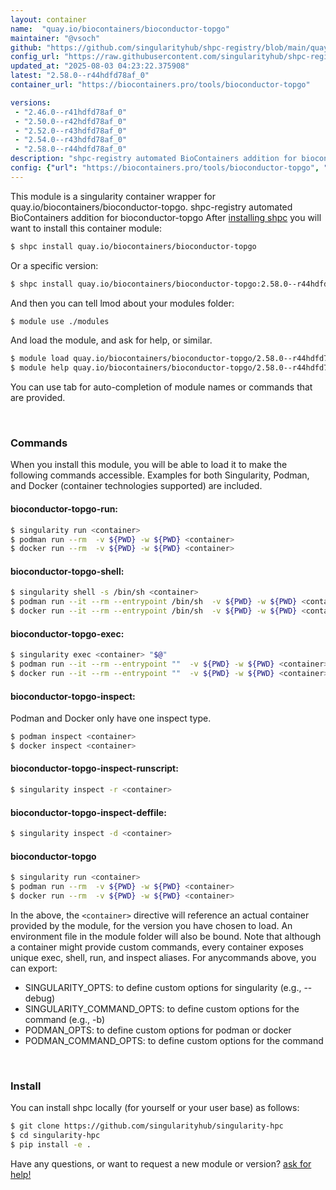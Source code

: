 ```yaml
---
layout: container
name:  "quay.io/biocontainers/bioconductor-topgo"
maintainer: "@vsoch"
github: "https://github.com/singularityhub/shpc-registry/blob/main/quay.io/biocontainers/bioconductor-topgo/container.yaml"
config_url: "https://raw.githubusercontent.com/singularityhub/shpc-registry/main/quay.io/biocontainers/bioconductor-topgo/container.yaml"
updated_at: "2025-08-03 04:23:22.375908"
latest: "2.58.0--r44hdfd78af_0"
container_url: "https://biocontainers.pro/tools/bioconductor-topgo"

versions:
 - "2.46.0--r41hdfd78af_0"
 - "2.50.0--r42hdfd78af_0"
 - "2.52.0--r43hdfd78af_0"
 - "2.54.0--r43hdfd78af_0"
 - "2.58.0--r44hdfd78af_0"
description: "shpc-registry automated BioContainers addition for bioconductor-topgo"
config: {"url": "https://biocontainers.pro/tools/bioconductor-topgo", "maintainer": "@vsoch", "description": "shpc-registry automated BioContainers addition for bioconductor-topgo", "latest": {"2.58.0--r44hdfd78af_0": "sha256:c91968b2f290ff7f0c0d2435afe5665b21764679a7e1bda98a2ff5d3d8bdbdc2"}, "tags": {"2.46.0--r41hdfd78af_0": "sha256:1c706236f1c80add883366c6ec0892170db69fc5c3287f90263e3907307aeefa", "2.50.0--r42hdfd78af_0": "sha256:73f89cbd6ac93317a6d7b097903843ea0fae654d22a75f3a1ba69c2075bac694", "2.52.0--r43hdfd78af_0": "sha256:b6990cf8e140832b0017bcb05f48dc17b48ff06f1f006a5cdbf7dcd3614352e6", "2.54.0--r43hdfd78af_0": "sha256:72fca61fa4888b4e71d254e50274a8bd0dae2bce026a450ace5d897d5876f530", "2.58.0--r44hdfd78af_0": "sha256:c91968b2f290ff7f0c0d2435afe5665b21764679a7e1bda98a2ff5d3d8bdbdc2"}, "docker": "quay.io/biocontainers/bioconductor-topgo"}
---
```


This module is a singularity container wrapper for quay.io/biocontainers/bioconductor-topgo.
shpc-registry automated BioContainers addition for bioconductor-topgo
After [installing shpc](#install) you will want to install this container module:


```bash
$ shpc install quay.io/biocontainers/bioconductor-topgo
```

Or a specific version:

```bash
$ shpc install quay.io/biocontainers/bioconductor-topgo:2.58.0--r44hdfd78af_0
```

And then you can tell lmod about your modules folder:

```bash
$ module use ./modules
```

And load the module, and ask for help, or similar.

```bash
$ module load quay.io/biocontainers/bioconductor-topgo/2.58.0--r44hdfd78af_0
$ module help quay.io/biocontainers/bioconductor-topgo/2.58.0--r44hdfd78af_0
```

You can use tab for auto-completion of module names or commands that are provided.

<br>

### Commands

When you install this module, you will be able to load it to make the following commands accessible.
Examples for both Singularity, Podman, and Docker (container technologies supported) are included.

#### bioconductor-topgo-run:

```bash
$ singularity run <container>
$ podman run --rm  -v ${PWD} -w ${PWD} <container>
$ docker run --rm  -v ${PWD} -w ${PWD} <container>
```

#### bioconductor-topgo-shell:

```bash
$ singularity shell -s /bin/sh <container>
$ podman run --it --rm --entrypoint /bin/sh  -v ${PWD} -w ${PWD} <container>
$ docker run --it --rm --entrypoint /bin/sh  -v ${PWD} -w ${PWD} <container>
```

#### bioconductor-topgo-exec:

```bash
$ singularity exec <container> "$@"
$ podman run --it --rm --entrypoint ""  -v ${PWD} -w ${PWD} <container> "$@"
$ docker run --it --rm --entrypoint ""  -v ${PWD} -w ${PWD} <container> "$@"
```

#### bioconductor-topgo-inspect:

Podman and Docker only have one inspect type.

```bash
$ podman inspect <container>
$ docker inspect <container>
```

#### bioconductor-topgo-inspect-runscript:

```bash
$ singularity inspect -r <container>
```

#### bioconductor-topgo-inspect-deffile:

```bash
$ singularity inspect -d <container>
```



#### bioconductor-topgo

```bash
$ singularity run <container>
$ podman run --rm  -v ${PWD} -w ${PWD} <container>
$ docker run --rm  -v ${PWD} -w ${PWD} <container>
```


In the above, the `<container>` directive will reference an actual container provided
by the module, for the version you have chosen to load. An environment file in the
module folder will also be bound. Note that although a container
might provide custom commands, every container exposes unique exec, shell, run, and
inspect aliases. For anycommands above, you can export:

 - SINGULARITY_OPTS: to define custom options for singularity (e.g., --debug)
 - SINGULARITY_COMMAND_OPTS: to define custom options for the command (e.g., -b)
 - PODMAN_OPTS: to define custom options for podman or docker
 - PODMAN_COMMAND_OPTS: to define custom options for the command

<br>

### Install

You can install shpc locally (for yourself or your user base) as follows:

```bash
$ git clone https://github.com/singularityhub/singularity-hpc
$ cd singularity-hpc
$ pip install -e .
```

Have any questions, or want to request a new module or version? [ask for help!](https://github.com/singularityhub/singularity-hpc/issues)